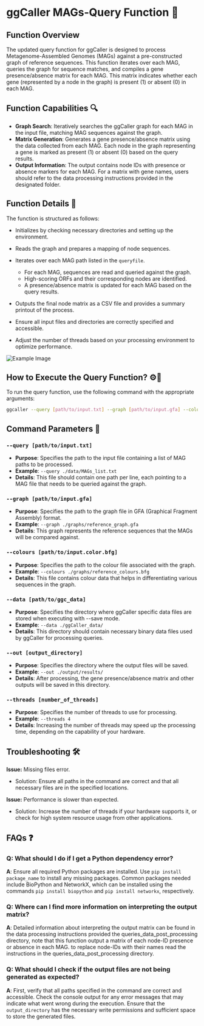 # ggCaller MAGs-Query Function 🧬

## Function Overview
The updated query function for ggCaller is designed to process Metagenome-Assembled Genomes (MAGs) against a pre-constructed graph of reference sequences. This function iterates over each MAG, queries the graph for sequence matches, and compiles a gene presence/absence matrix for each MAG. This matrix indicates whether each gene (represented by a node in the graph) is present (1) or absent (0) in each MAG.

## Function Capabilities 🔍
- **Graph Search**: Iteratively searches the ggCaller graph for each MAG in the input file, matching MAG sequences against the graph.
- **Matrix Generation**: Generates a gene presence/absence matrix using the data collected from each MAG. Each node in the graph representing a gene is marked as present (1) or absent (0) based on the query results.
- **Output Information**: The output contains node IDs with presence or absence markers for each MAG. For a matrix with gene names, users should refer to the data processing instructions provided in the designated folder.

## Function Details 🔧
The function is structured as follows:
- Initializes by checking necessary directories and setting up the environment.
- Reads the graph and prepares a mapping of node sequences.
- Iterates over each MAG path listed in the `queryfile`.
  - For each MAG, sequences are read and queried against the graph.
  - High-scoring ORFs and their corresponding nodes are identified.
  - A presence/absence matrix is updated for each MAG based on the query results.
- Outputs the final node matrix as a CSV file and provides a summary printout of the process.

- Ensure all input files and directories are correctly specified and accessible.
- Adjust the number of threads based on your processing environment to optimize performance.

![Example Image](/src/Screenshot.png)


## How to Execute the Query Function? ⚙️🤔
To run the query function, use the following command with the appropriate arguments:

```bash
ggcaller --query [path/to/input.txt] --graph [path/to/input.gfa] --colours [path/to/input.color.bfg] --data [path/to/ggc_data] --out [output_directory] --threads [number_of_threads]
```


## Command Parameters 📝

### `--query [path/to/input.txt]`
- **Purpose**: Specifies the path to the input file containing a list of MAG paths to be processed.
- **Example**: `--query ./data/MAGs_list.txt`
- **Details**: This file should contain one path per line, each pointing to a MAG file that needs to be queried against the graph.

### `--graph [path/to/input.gfa]`
- **Purpose**: Specifies the path to the graph file in GFA (Graphical Fragment Assembly) format.
- **Example**: `--graph ./graphs/reference_graph.gfa`
- **Details**: This graph represents the reference sequences that the MAGs will be compared against.

### `--colours [path/to/input.color.bfg]`
- **Purpose**: Specifies the path to the colour file associated with the graph.
- **Example**: `--colours ./graphs/reference_colours.bfg`
- **Details**: This file contains colour data that helps in differentiating various sequences in the graph.

### `--data [path/to/ggc_data]`
- **Purpose**: Specifies the directory where ggCaller specific data files are stored when executing with --save mode.
- **Example**: `--data ./ggCaller_data/`
- **Details**: This directory should contain necessary binary data files used by ggCaller for processing queries.

### `--out [output_directory]`
- **Purpose**: Specifies the directory where the output files will be saved.
- **Example**: `--out ./output/results/`
- **Details**: After processing, the gene presence/absence matrix and other outputs will be saved in this directory.

### `--threads [number_of_threads]`
- **Purpose**: Specifies the number of threads to use for processing.
- **Example**: `--threads 4`
- **Details**: Increasing the number of threads may speed up the processing time, depending on the capability of your hardware.


## Troubleshooting 🛠️

**Issue:** Missing files error.
- Solution: Ensure all paths in the command are correct and that all necessary files are in the specified locations.

**Issue:** Performance is slower than expected.
- Solution: Increase the number of threads if your hardware supports it, or check for high system resource usage from other applications.


## FAQs ❓


### Q: What should I do if I get a Python dependency error?
**A**: Ensure all required Python packages are installed. Use `pip install package_name` to install any missing packages. Common packages needed include BioPython and NetworkX, which can be installed using the commands `pip install biopython` and `pip install networkx`, respectively.

### Q: Where can I find more information on interpreting the output matrix?
**A**: Detailed information about interpreting the output matrix can be found in the data processing instructions provided the queries_data_post_processing directory, note that this function output a matrix of each node-ID presence or absence in each MAG. to replace node-IDs with their names read the instructions in the queries_data_post_processing directory.   


### Q: What should I check if the output files are not being generated as expected?
**A**: First, verify that all paths specified in the command are correct and accessible. Check the console output for any error messages that may indicate what went wrong during the execution. Ensure that the `output_directory` has the necessary write permissions and sufficient space to store the generated files.
